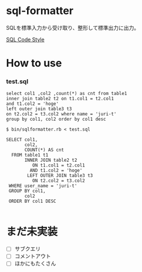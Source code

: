# sql-formatter
SQLを標準入力から受け取り、整形して標準出力に出力。

[SQL Code Style](https://www.sqlstyle.guide/)

# How to use
### test.sql
```
select col1 ,col2 ,count(*) as cnt from table1 
inner join table2 t2 on t1.col1 = t2.col1
and t1.col2 = 'hoge'
left outer join table3 t3
on t2.col2 = t3.col2 where name = 'juri-t'
group by col1, col2 order by col1 desc
```

``` console
$ bin/sqlformatter.rb < test.sql

SELECT col1,
       col2,
       COUNT(*) AS cnt
  FROM table1 t1
       INNER JOIN table2 t2
          ON t1.col1 = t2.col1
         AND t1.col2 = 'hoge'
        LEFT OUTER JOIN table3 t3
          ON t2.col2 = t3.col2
 WHERE user_name = 'juri-t'
 GROUP BY col1,
       col2
 ORDER BY col1 DESC
 
 ```

# まだ未実装
- [ ] サブクエリ
- [ ] コメントアウト
- [ ] ほかにもたくさん
